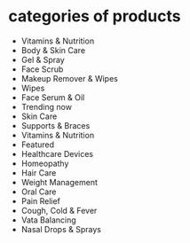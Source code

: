 # categories of products

 - Vitamins & Nutrition
 - Body & Skin Care
 - Gel & Spray
 - Face Scrub
 - Makeup Remover & Wipes
 - Wipes
 - Face Serum & Oil
 - Trending now
 - Skin Care
 - Supports & Braces
 - Vitamins & Nutrition
 - Featured
 - Healthcare Devices
 - Homeopathy
 - Hair Care
 - Weight Management
 - Oral Care
 - Pain Relief
 - Cough, Cold & Fever
 - Vata Balancing
 - Nasal Drops & Sprays
